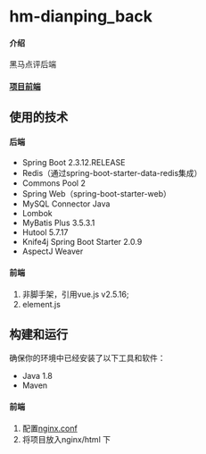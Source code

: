 # hm-dianping_back

#### 介绍
黑马点评后端

#### [项目前端](hm-dianping_front/nginx-1.18.0/html/hmdp)
## 使用的技术
#### 后端
- Spring Boot 2.3.12.RELEASE
- Redis（通过spring-boot-starter-data-redis集成）
- Commons Pool 2
- Spring Web（spring-boot-starter-web）
- MySQL Connector Java
- Lombok
- MyBatis Plus 3.5.3.1
- Hutool 5.7.17
- Knife4j Spring Boot Starter 2.0.9
- AspectJ Weaver

#### 前端
1. 非脚手架，引用vue.js v2.5.16;
2. element.js
## 构建和运行

确保你的环境中已经安装了以下工具和软件：

- Java 1.8
- Maven
#### 前端
1.  配置[nginx.conf](nginx_conf/nginx.conf)
2.  将项目放入nginx/html 下